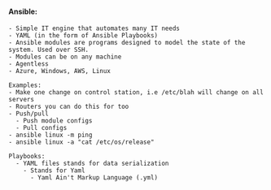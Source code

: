   #### **Ansible**:
    - Simple IT engine that automates many IT needs
    - YAML (in the form of Ansible Playbooks)
    - Ansible modules are programs designed to model the state of the system. Used over SSH.
    - Modules can be on any machine
    - Agentless
    - Azure, Windows, AWS, Linux

    Examples:
    - Make one change on control station, i.e /etc/blah will change on all servers
    - Routers you can do this for too
    - Push/pull
      - Push module configs
      - Pull configs
    - ansible linux -m ping
    - ansible linux -a "cat /etc/os/release"
  
    Playbooks:
      - YAML files stands for data serialization
        - Stands for Yaml
          - Yaml Ain't Markup Language (.yml)
  
